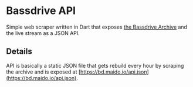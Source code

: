 # Bassdrive API

Simple web scraper written in Dart that exposes [the Bassdrive Archive](http://archives.bassdrivearchive.com) and the live stream as a JSON API.

## Details

API is basically a static JSON file that gets rebuild every hour by scraping the archive and is exposed at [https://bd.maido.io/api.json](https://bd.maido.io/api.json).
